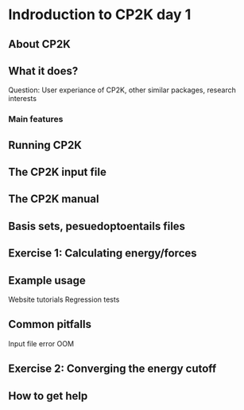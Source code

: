 # Indroduction to CP2K day 1


## About CP2K

## What it does?

Question: User experiance of CP2K, other similar packages, research interests

### Main features


## Running CP2K

## The CP2K input file

## The CP2K manual

## Basis sets, pesuedoptoentails files

## Exercise 1: Calculating energy/forces

## Example usage

Website tutorials
Regression tests

## Common pitfalls

Input file error
OOM

## Exercise 2: Converging the energy cutoff

## How to get help

